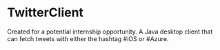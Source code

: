 # TwitterClient
Created for a potential internship opportunity. A Java desktop client that can fetch tweets with either the hashtag #iOS or #Azure. 

